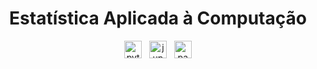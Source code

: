 <div align="center">

  <h1> Estatística Aplicada à Computação</h1>
  <img src="https://img.shields.io/badge/python%20-%2314354C.svg?&style=for-the-badge&logo=python&logoColor=white" alt="python "height=28/> &nbsp;
  <img src="https://img.shields.io/badge/Jupyter%20-%23F37626.svg?&style=for-the-badge&logo=Jupyter&logoColor=white" alt="jupyter" height=28/> &nbsp;
  <img src="https://img.shields.io/badge/pandas%20-%23150458.svg?&style=for-the-badge&logo=pandas&logoColor=white" alt="pandas" height=28/>

</div>
